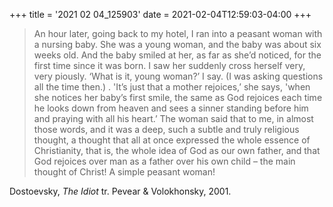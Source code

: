 +++
title = '2021 02 04_125903'
date = 2021-02-04T12:59:03-04:00
+++
>An hour later, going back to my hotel, I ran into a peasant woman with a nursing baby. She was a young woman, and the baby was about six weeks old. And the baby smiled at her, as far as she’d noticed, for the first time since it was born. I saw her suddenly cross herself very, very piously. ‘What is it, young woman?’ I say. (I was asking questions all the time then.) . 'It’s just that a mother rejoices,’ she says, 'when she notices her baby’s first smile, the same as God rejoices each time he looks down from heaven and sees a sinner standing before him and praying with all his heart.’ The woman said that to me, in almost those words, and it was a deep, such a subtle and truly religious thought, a thought that all at once expressed the whole essence of Christianity, that is, the whole idea of God as our own father, and that God rejoices over man as a father over his own child – the main thought of Christ! A simple peasant woman!

Dostoevsky, _The Idiot_ tr. Pevear & Volokhonsky, 2001.